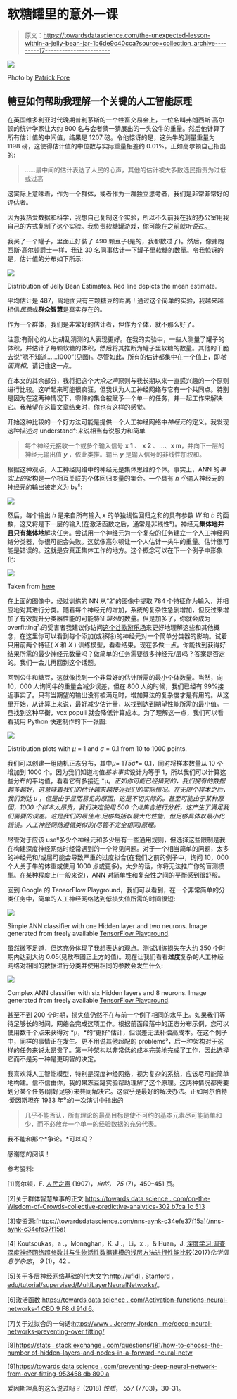 # 软糖罐里的意外一课

> 原文：<https://towardsdatascience.com/the-unexpected-lesson-within-a-jelly-bean-jar-1b6de9c40cca?source=collection_archive---------17----------------------->

![](img/d328024a871ad45332b1f8d892e6d72c.png)

Photo by [Patrick Fore](https://unsplash.com/@patrickian4?utm_source=unsplash&utm_medium=referral&utm_content=creditCopyText)

## 糖豆如何帮助我理解一个关键的人工智能原理

在英国维多利亚时代晚期普利茅斯的一个牲畜交易会上，一位名叫弗朗西斯·高尔顿的统计学家让大约 800 名与会者猜一猜展出的一头公牛的重量。然后他计算了所有估计值的中间值，结果是 1207 磅。令他惊讶的是，这头牛的测量重量为 1198 磅，这使得估计值的中位数与实际重量相差约 0.01%。正如高尔顿自己指出的:

> ……最中间的估计表达了人民的心声，其他的估计被大多数选民指责为过低或过高

这实际上意味着，作为一个群体，或者作为一群独立思考者，我们是非常非常好的评估者。

因为我热爱数据和科学，我想自己复制这个实验，所以不久前我在我的办公室用我自己的方式复制了这个实验。我负责软糖罐游戏，你可能在之前就听说过[。](https://diggy.wordpress.com/2007/03/07/how-to-win-a-jellybean-counting-contest/)

我买了一个罐子，里面正好装了 490 颗豆子(是的，我都数过了)。然后，像弗朗西斯·高尔顿爵士一样，我让 30 名同事估计一下罐子里软糖的数量。令我惊讶的是，估计值的分布如下所示:

![](img/9c616e872661eec00aa2918a3d8b254a.png)

Distribution of Jelly Bean Estimates. Red line depicts the mean estimate.

平均估计是 487，离地面只有三颗糖豆的距离！通过这个简单的实验，我越来越相信*民意*或**群众智慧**是真实存在的。

作为一个群体，我们是非常好的估计者，但作为个体，就不那么好了。

注意:有耐心的人比胡乱猜测的人表现更好。在我的实验中，一些人测量了罐子的体积，并估计了每颗软糖的体积，然后将其推断为罐子里软糖的数量。其他的干脆去说“嗯不知道……1000”(见图)。尽管如此，所有的估计都集中在一个值上，即*地面真相*。请记住这一点。

在本文的其余部分，我将把这个*大众之声*原则与我长期以来一直感兴趣的一个原则进行比较。这听起来可能很疯狂，但我认为人工神经网络与它有一个共同点。特别是因为在这两种情况下，零件的集合被赋予一个单一的任务，并一起工作来解决它。我希望在这篇文章结束时，你也有这样的感觉。

开始这种比较的一个好方法可能是提供一个人工神经网络中*神经元*的定义。我发现这种描述对 understand⁴:来说相当有说服力和简单

> 每个神经元接收一个或多个输入信号 **x 1** 、 **x 2** 、…、**x m**，并向下一层的神经元输出值 ***y*** ，依此类推。输出 ***y*** 是输入信号的非线性加权和。

根据这种观点，人工神经网络中的神经元是集体思维的个体。事实上，ANN 的*事实上的*架构是一个相互关联的个体回归变量的集合。一个具有 *n 个*输入神经元的神经元的输出被定义为 by⁵:

![](img/dcd55d92acea395f18acf6947b58ea47.png)

然后，每个输出 *h* 是来自所有输入 *x* 的单独线性回归之和的具有参数 *W* 和 *b* 的函数，这又将是下一层的输入(在激活函数之后，通常是非线性⁶)。神经元**集体地并且只有集体地**解决任务。尝试用一个神经元为一个复杂的任务建立一个人工神经网络分类器，你很可能会失败。这就像高尔顿让一个人估计一头牛的重量。估计很可能是错误的。这就是安真正集体工作的地方。这个概念可以在下一个例子中形象化:

![](img/d46b32ef669fc8cc3d255c0cbeba6dc6.png)

Taken from [here](https://gfycat.com/altruisticinferiorfantail)

在上面的图像中，经过训练的 NN 从“2”的图像中提取 784 个特征作为输入，并相应地对其进行分类。随着每个神经元的增加，系统的复杂性急剧增加，但反过来增加了有效提升分类器性能的可能特征*排列*的数量。但是加多了，你就会成为 overfitting⁷.的受害者我建议你访问[这个谷歌游乐场](https://playground.tensorflow.org/)来更好地理解这些和其他概念，在这里你可以看到每个添加(或移除)的神经元对一个简单分类器的影响。试着只用前两个特征( *X* 和 *X* ) 训练模型，看看结果。现在多做一点。你能找到获得好结果所需的最少神经元数量吗？做简单的任务需要很多神经元/层吗？答案是否定的。我们一会儿再回到这个话题。

回到公牛和糖豆，这就像找到一个非常好的估计所需的最小个体数量。当然，向 10，000 人询问牛的重量会减少误差，但在 800 人的时候，我们已经有 99%接近事实了。只有当期望的输出没有被满足时，增加算法的复杂度才是有用的。从这里开始，从计算上来说，最好减少估计量，以找到达到期望性能所需的最小值。一旦找到这种平衡，vox populi 就会降低计算成本。为了理解这一点，我们可以看看我用 Python 快速制作的下一张图:

![](img/7182faeadfdd34ee023d5da030f55d60.png)

Distribution plots with *μ* = 1 and *σ* = 0.1 from 10 to 1000 points.

我们可以创建一组随机正态分布，其中*μ*= 1*T5*σ*= 0.1，同时将样本数量从 10 个增加到 1000 个。因为我们知道均值*基本事实*设计为等于 1，所以我们可以计算这些分布的平均值，看看它有多接近 *μ。*正如你可能已经猜到的，我们拥有的数据越多越好，这意味着我们的估计越来越接近我们的实际情况。在无限个样本之后，我们到达 *μ* ，但是由于显而易见的原因，这是不切实际的。甚至可能由于某种原因，1000 个样本太昂贵，我们决定使用 500 个点集合进行分析，这产生了满足我们需要的误差。这是我们的最佳点:足够概括以最大化性能，但足够具体以最小化错误。人工神经网络遵循类似的(尽管不完全相同)原理。*

尽管对于应该 use⁸多少个神经元和多少层有一些通用规则，但选择这些限制是我在构建深度神经网络时经常遇到的一个常见问题。对于一个相当简单的问题，太多的神经元和/或层可能会导致严重的过度拟合(在我们之前的例子中，询问 10，000 个人关于牛的体重或使用 1000 点或更多)。太少的话，你将无法推广你的盲测模型。在某种程度上(一般来说)，ANN 对简单性和复杂性之间的平衡感到很舒服。

回到 Google 的 TensorFlow Playground，我们可以看到，在一个非常简单的分类任务中，简单的人工神经网络达到低损失值所需的时间很短:

![](img/432eef110919bde8fae83479a553713b.png)

Simple ANN classifier with one Hidden layer and two neurons. Image generated from freely available [TensorFlow Playground](https://playground.tensorflow.org/).

虽然微不足道，但这充分体现了我想表达的观点。测试训练损失在大约 350 个时期内达到大约 0.05(见散布图正上方的值)。现在让我们看看**过度**复杂的人工神经网络对相同的数据进行分类并使用相同的参数会发生什么:

![](img/ce48e0205f927190776e3b7a761488e0.png)

Complex ANN classifier with six Hidden layers and 8 neurons. Image generated from freely available [TensorFlow Playground](https://playground.tensorflow.org/).

甚至不到 200 个时期，损失值仍然不在与前一个例子相同的水平上。如果我们等待足够长的时间，网络会完成这项工作。根据前面段落中的正态分布示例，您可以使用数千个点来获得对 *μ，*的“更好”估计，但误差无法补偿高成本。在这个例子中，同样的事情正在发生。更不用说其他超配的 problems⁹，后一种架构对于这样的任务来说太昂贵了。第一种架构以非常低的成本完美地完成了工作，因此选择它而不是另一种是更明智的决定。

我喜欢将人工智能模型，特别是深度神经网络，视为复杂的系统，应该尽可能简单地构建。信不信由你，我的果冻豆罐实验帮助理解了这个原理。这两种情况都需要划分某个任务(刚好足够)来共同解决它。这似乎是最好的解决办法。正如阿尔伯特·爱因斯坦在 1933 年⁰:的一次演讲中指出的

> 几乎不能否认，所有理论的最高目标是使不可约的基本元素尽可能简单和少，而不必放弃一个单一的经验数据的充分代表。

我不能和那个*争论。*可以吗？

感谢您的阅读！

参考资料:

[1]高尔顿，F. [人民之声](https://www.nature.com/articles/075450a0) (1907)，*自然*， *75* (7)，450–451 页。

[2]关于群体智慧故事的正文:[https://towards data science . com/on-the-Wisdom-of-Crowds-collective-predictive-analytics-302 b7ca 1c 513](/on-the-wisdom-of-crowds-collective-predictive-analytics-302b7ca1c513)

[3]安资源:[https://towardsdatascience.com/nns-aynk-c34efe37f15a](/nns-aynk-c34efe37f15a)

[4] Koutsoukas，a .，Monaghan，K. J .，Li，x .，& Huan，J. [深度学习:调查深度神经网络超参数并与生物活性数据建模的浅层方法进行性能比较](https://jcheminf.biomedcentral.com/articles/10.1186/s13321-017-0226-y)(2017)*化学信息学杂志*， *9* (1)，42 .

[5]关于多层神经网络基础的伟大文字:[http://ufldl . Stanford . edu/tutorial/supervised/MultiLayerNeuralNetworks/](http://ufldl.stanford.edu/tutorial/supervised/MultiLayerNeuralNetworks/)。

[6]激活函数:[https://towards data science . com/Activation-functions-neural-networks-1 CBD 9 F8 d 91d 6](/activation-functions-neural-networks-1cbd9f8d91d6)。

[7]关于过拟合的一句话:[https://www . Jeremy Jordan . me/deep-neural-networks-preventing-over fitting/](https://www.jeremyjordan.me/deep-neural-networks-preventing-overfitting/)

[8][https://stats . stack exchange . com/questions/181/how-to-choose-the-number of-hidden-layers-and-nodes-in-a-forward-neural-netw](https://stats.stackexchange.com/questions/181/how-to-choose-the-number-of-hidden-layers-and-nodes-in-a-feedforward-neural-netw)

[9][https://towards data science . com/preventing-deep-neural-network-from-over-fitting-953458 db 800 a](/preventing-deep-neural-network-from-overfitting-953458db800a)

爱因斯坦真的这么说过吗？ (2018) *性质*， *557* (7703)，30–31。
